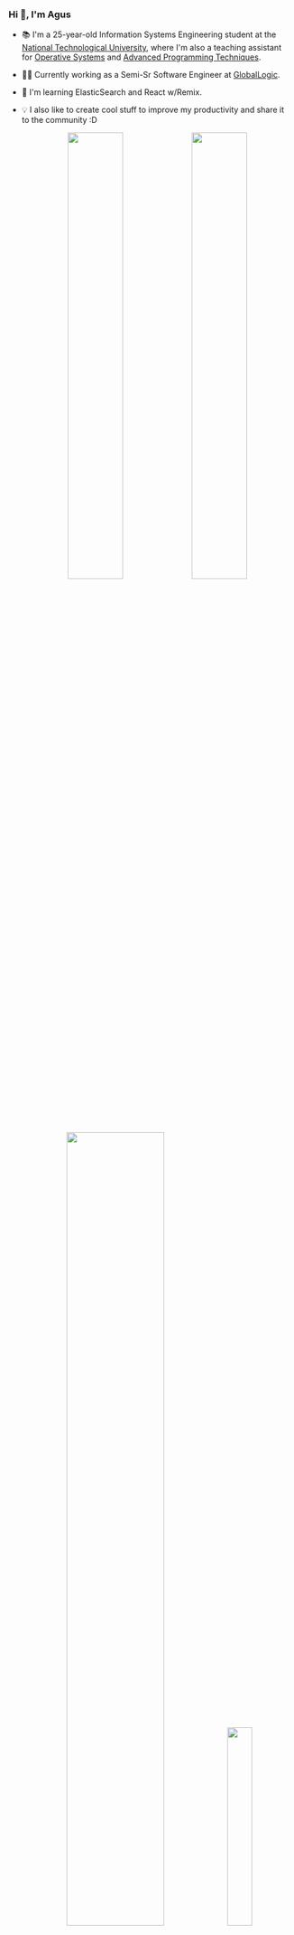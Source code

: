 ### Hi 👋, I'm Agus

- 📚 I'm a 25-year-old Information Systems Engineering student at the [National Technological University](http://www.sistemas.frba.utn.edu.ar/), where I'm also a teaching assistant for [Operative Systems](https://www.utnso.com.ar/) and [Advanced Programming Techniques](https://tadp-utn-frba.github.io/).

- 👨‍💻 Currently working as a Semi-Sr Software Engineer at [GlobalLogic](https://www.globallogic.com/latam/).

- 🌱 I'm learning ElasticSearch and React w/Remix.

- 💡 I also like to create cool stuff to improve my productivity and share it to the community :D

  <p align="center">
  <img width="45%" src="https://github-readme-stats.vercel.app/api?username=RaniAgus&show_icons=true&bg_color=0d1117&theme=github_dark"/>
  <img width="45%" src="https://streak-stats.demolab.com?user=RaniAgus&theme=github-dark-blue&mode=weekly" />
  </p>
  <p align="center">
  <img width="60%" src="https://github-profile-trophy.vercel.app/?username=RaniAgus&theme=darkhub&column=5" />
  <img width="30%" src="https://github-readme-stats.vercel.app/api/top-langs/?username=RaniAgus&layout=compact&langs_count=8&theme=github_dark"/>
  </p>
  <p align="center">
  <a href="https://gitstats.me/RaniAgus"><img src="https://img.shields.io/badge/-RaniAgus-black?style=flat&labelColor=black&logo=github&logoColor=white"/></a>
  <a href="https://www.linkedin.com/in/agusranieri/"><img src="https://img.shields.io/badge/-Agustin%20Ranieri%20-0077B5?style=flat&logo=Linkedin&logoColor=white"/></a>
  <a href="mailto:aguseranieri@gmail.com"><img src="https://img.shields.io/badge/-aguseranieri@gmail.com-D14836?style=flat&logo=Gmail&logoColor=white"/></a>
  <a href="https://user-badge.committers.top/argentina/RaniAgus"><img src="https://user-badge.committers.top/argentina/RaniAgus.svg"/></a>
  </p>
## 🎓 My career

![Mis materias](https://github.com/user-attachments/assets/2e3369c9-688d-48b4-9c67-ad051117cda5)

## 📚 My tech stack

- ⭐ = Current
- 🎯 = 2024 goal


<table>
  <tr>
    <td>
  
### Languages

| Language   | Rating     |
| ---------- | ---------- |
| Java       | ⭐⭐⭐⭐   |
| C          | ⭐⭐⭐⭐   |
| TypeScript | ⭐⭐⭐🎯   |
| Scala      | ⭐⭐⭐     |
| Bash       | ⭐⭐⭐     |
| Go         | ⭐🎯🎯     |
| Ruby       | ⭐⭐       |

<hr>

### Back End Frameworks

| Language | Framework/Router                                              | Rating    |
| -------- | ------------------------------------------------------------- | --------- |
| Java     | [Spring Boot](https://github.com/spring-projects/spring-boot) | ⭐⭐⭐🎯  |
| Node.js  | [Serverless](https://www.serverless.com/)                     | ⭐⭐⭐    |
| Go       | [net/http](https://pkg.go.dev/net/http)                       | 🎯🎯🎯    |
| Node.js  | [Express.js](https://github.com/expressjs/express)            | ⭐⭐      |
| C#       | [.NET 8.0](https://dotnet.microsoft.com/en-us/)               | 🎯🎯    |

### Testing Libraries
      
| Language   | Framework                                     | Rating    |
| ---------- | --------------------------------------------- | --------- |
| Java       | [JUnit](https://github.com/junit-team/junit5) | ⭐⭐⭐⭐ |
| Java       | [Mockito](https://github.com/mockito/mockito) | ⭐⭐⭐⭐ |
| Java       | [AssertJ](https://github.com/assertj/assertj) | ⭐⭐⭐⭐ |
| JavaScript | [Jest](https://jestjs.io/)                    | ⭐⭐     |
| Ruby       | [RSpec](https://github.com/rspec/rspec-core)  | ⭐⭐     |


   </td>
   <td>

### Front End

| Language/Library/Framework                                 | Rating   | 
| ---------------------------------------------------------- | -------- |
| [Angular](https://github.com/angular/angular)              | ⭐⭐⭐   |
| HTML                                                       | ⭐⭐⭐   | 
| CSS                                                        | ⭐⭐🎯   |
| [TailwindCSS](https://github.com/tailwindlabs/tailwindcss) | ⭐⭐🎯   | 
| [React](https://github.com/facebook/react)                 | ⭐🎯🎯   |
| [Remix](https://remix.run/)                                | 🎯🎯🎯   |

<hr>

### Database Migration Tools

| Language     | Library                                     | Rating   |
| ------------ | ------------------------------------------- | -------- |
| Java         | [Flyway](https://github.com/flyway/flyway/) | ⭐🎯🎯   |

### Database Connectors

| Language     | ORM/Compiler/SDK                                          | Rating   |
| ------------ | --------------------------------------------------------- | -------- |
| Java         | [Hibernate](https://github.com/hibernate/hibernate-orm)   | ⭐⭐⭐⭐ |
| Java         | [ElasticSearch](https://github.com/elastic/elasticsearch) | ⭐🎯🎯   | 
| C#           | [Entity Framework](https://learn.microsoft.com/en-us/ef/) | 🎯🎯     | 

   </td>
   <td>

### Dev Ops

| Technology | Rating     |
| ---------- | ---------- |
| Git        | ⭐⭐⭐⭐⭐ |
| Docker     | ⭐⭐⭐⭐   |
| Terraform  | ⭐⭐⭐     |

### Build Tools
     
| Tool     | Rating   |
| -------- | -------- |
| Maven    | ⭐⭐⭐⭐ | 
| Makefile | ⭐⭐⭐⭐ | 
| CMake    | ⭐⭐     |

<hr>

### Other Libraries

| Language   | Library                                                | Rating    |
|------------| ------------------------------------------------------ | --------- |
| TypeScript | [Discord.js](https://github.com/discordjs/discord.js)  | ⭐⭐⭐⭐  |
| TypeScript | [RxJS](https://github.com/ReactiveX/rxjs)              | ⭐⭐⭐⭐  |

  </td>
 </tr>
</table>
